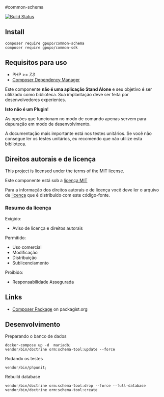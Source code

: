 #common-schema

[![Build Status](https://secure.travis-ci.org/gpupo/common-schema.png?branch=master)](http://travis-ci.org/gpupo/common-schema)

## Install

    composer require gpupo/common-schema
    composer require gpupo/common-sdk

## Requisitos para uso

* PHP >= *7.3*
* [Composer Dependency Manager](http://getcomposer.org)

Este componente **não é uma aplicação Stand Alone** e seu objetivo é ser utilizado como biblioteca.
Sua implantação deve ser feita por desenvolvedores experientes.

**Isto não é um Plugin!**

As opções que funcionam no modo de comando apenas servem para depuração em modo de
desenvolvimento.

A documentação mais importante está nos testes unitários. Se você não consegue ler os testes unitários, eu recomendo que não utilize esta biblioteca.

<!-- license -->

## Direitos autorais e de licença

This project is licensed under the terms of the MIT license.

Este componente está sob a [licença MIT](https://github.com/gpupo/common-sdk/blob/master/LICENSE)

Para a informação dos direitos autorais e de licença você deve ler o arquivo
de [licença](https://github.com/gpupo/common-sdk/blob/master/LICENSE) que é distribuído com este código-fonte.

### Resumo da licença

Exigido:

- Aviso de licença e direitos autorais

Permitido:

- Uso comercial
- Modificação
- Distribuição
- Sublicenciamento

Proibido:

- Responsabilidade Assegurada

## Links

* [Composer Package](https://packagist.org/packages/gpupo/common-schema/) on packagist.org

## Desenvolvimento

Preparando o banco de dados

    docker-compose up -d  mariadb;
    vendor/bin/doctrine orm:schema-tool:update --force

Rodando os testes

    vendor/bin/phpunit;


Rebuild database

	vendor/bin/doctrine orm:schema-tool:drop --force --full-database
    vendor/bin/doctrine orm:schema-tool:create
